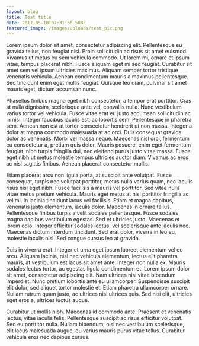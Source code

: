 ```yaml
---
layout: blog
title: Test title
date: 2017-05-10T07:31:56.508Z
featured_image: /images/uploads/test_pic.png
---
```

Lorem ipsum dolor sit amet, consectetur adipiscing elit. Pellentesque eu gravida tellus, non feugiat nisi. Proin sollicitudin ac risus sit amet euismod. Vivamus ut metus eu sem vehicula commodo. Ut lorem mi, ornare et ipsum vitae, tempus placerat nibh. Fusce aliquam eget mi sed feugiat. Curabitur sit amet sem vel ipsum ultricies maximus. Aliquam semper tortor tristique venenatis vehicula. Aenean condimentum mauris a maximus pellentesque. Sed tincidunt enim eget mollis feugiat. Quisque leo diam, pulvinar sit amet mauris eget, dictum accumsan nunc.

Phasellus finibus magna eget nibh consectetur, a tempor erat porttitor. Cras at nulla dignissim, scelerisque ante vel, convallis nulla. Nunc vestibulum varius tortor vel vehicula. Fusce vitae erat eu justo accumsan sollicitudin ac in nisi. Integer faucibus iaculis est, ac lobortis sem. Pellentesque in pharetra sem. Aenean non est at tortor consectetur hendrerit ut non massa. Integer a dolor at magna commodo malesuada at ac orci. Duis consequat gravida dolor ac venenatis. Morbi vel massa neque. Maecenas nisl orci, fermentum eu consectetur a, pretium quis dolor. Mauris posuere, enim eget fermentum feugiat, nibh turpis fringilla dui, nec eleifend purus justo vitae massa. Fusce eget nibh ut metus molestie tempus ultricies auctor diam. Vivamus ac eros ac nisl sagittis finibus. Aenean placerat consectetur mollis.

Etiam placerat arcu non ligula porta, at suscipit ante volutpat. Fusce consequat, turpis nec volutpat porttitor, metus nulla varius quam, nec iaculis risus nisl eget nibh. Fusce facilisis a mauris vel porttitor. Sed vitae nulla vitae metus pretium vehicula. Mauris eget metus at nisl porttitor fringilla ac vel mi. In lacinia tincidunt lacus vel facilisis. Etiam et magna dapibus, venenatis justo elementum, iaculis dolor. Maecenas in ornare tellus. Pellentesque finibus turpis a velit sodales pellentesque. Fusce sodales magna dapibus vestibulum egestas. Sed et ultricies justo. Maecenas et lorem odio. Integer efficitur sodales lectus, vel scelerisque ante iaculis nec. Maecenas dictum interdum tincidunt. Sed erat dolor, viverra in leo eu, molestie iaculis nisl. Sed congue cursus leo at gravida.

Duis in viverra erat. Integer et urna eget ipsum laoreet elementum vel eu arcu. Aliquam lacinia, nisl nec vehicula elementum, lectus elit pharetra mauris, at vestibulum est lacus sit amet ante. Integer non nulla ex. Mauris sodales lectus tortor, ac egestas ligula condimentum et. Lorem ipsum dolor sit amet, consectetur adipiscing elit. Nam ultrices nisi vitae bibendum imperdiet. Nunc pretium lobortis ante eu ullamcorper. Suspendisse suscipit elit dolor, sed aliquet tortor molestie et. Etiam pharetra ullamcorper ornare. Nullam rutrum quam justo, ac ultrices nisl ultrices quis. Sed nisi elit, ultricies eget eros a, ultrices luctus augue.

Curabitur ut mollis nibh. Maecenas id commodo ante. Praesent et venenatis lectus, vitae iaculis felis. Pellentesque suscipit ac risus efficitur volutpat. Sed eu porttitor nulla. Nullam bibendum, nisi nec vestibulum scelerisque, elit lacus malesuada augue, eu varius mauris purus vitae tellus. Curabitur vehicula eros nec dapibus cursus.
